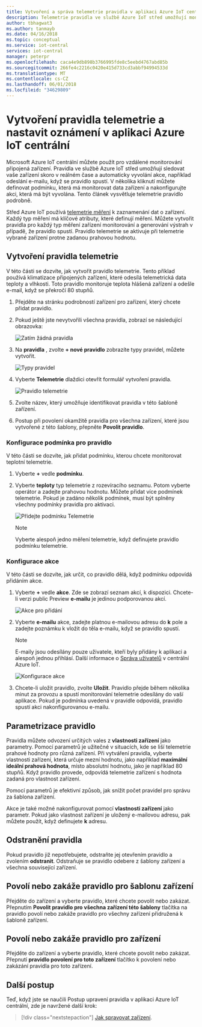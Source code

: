 ```yaml
---
title: Vytvoření a správa telemetrie pravidla v aplikaci Azure IoT centrální | Microsoft Docs
description: Telemetrie pravidla ve službě Azure IoT střed umožňují monitorovat zařízení skoro v reálném čase a automaticky vyvolání akce, například odeslání e-mailu, když se pravidlo spustí.
author: tbhagwat3
ms.author: tanmayb
ms.date: 04/16/2018
ms.topic: conceptual
ms.service: iot-central
services: iot-central
manager: peterpr
ms.openlocfilehash: caca4e9db898b3766995fde8c5eebd4767abd85b
ms.sourcegitcommit: 266fe4c2216c0420e415d733cd3abbf94994533d
ms.translationtype: MT
ms.contentlocale: cs-CZ
ms.lasthandoff: 06/01/2018
ms.locfileid: "34629809"
---
```

# <a name="create-a-telemetry-rule-and-set-up-notifications-in-your-azure-iot-central-application"></a>Vytvoření pravidla telemetrie a nastavit oznámení v aplikaci Azure IoT centrální

Microsoft Azure IoT centrální můžete použít pro vzdálené monitorování připojená zařízení. Pravidla ve službě Azure IoT střed umožňují sledovat vaše zařízení skoro v reálném čase a automaticky vyvolání akce, například odeslání e-mailu, když se pravidlo spustí. V několika kliknutí můžete definovat podmínku, která má monitorovat data zařízení a nakonfigurujte akci, která má být vyvolána. Tento článek vysvětluje telemetrie pravidlo podrobně.

Střed Azure IoT používá [telemetrie měření](howto-set-up-template.md) k zaznamenání dat o zařízení. Každý typ měření má klíčové atributy, které definují měření. Můžete vytvořit pravidla pro každý typ měření zařízení monitorování a generování výstrah v případě, že pravidlo spustí. Pravidlo telemetrie se aktivuje při telemetrie vybrané zařízení protne zadanou prahovou hodnotu.

## <a name="create-a-telemetry-rule"></a>Vytvoření pravidla telemetrie

V této části se dozvíte, jak vytvořit pravidlo telemetrie. Tento příklad používá klimatizace připojených zařízení, které odesílá telemetrická data teploty a vlhkosti. Toto pravidlo monitoruje teplota hlášená zařízení a odešle e-mail, když se překročí 80 stupňů.

1. Přejděte na stránku podrobností zařízení pro zařízení, který chcete přidat pravidlo.

1. Pokud ještě jste nevytvořili všechna pravidla, zobrazí se následující obrazovka:

    ![Zatím žádná pravidla](media\howto-create-telemetry-rules\image1.png)

1. Na **pravidla** , zvolte **+ nové pravidlo** zobrazíte typy pravidel, můžete vytvořit.

    ![Typy pravidel](media\howto-create-telemetry-rules\image2.png)

1. Vyberte **Telemetrie** dlaždici otevřít formulář vytvoření pravidla.

    ![Pravidlo telemetrie](media\howto-create-telemetry-rules\image3.png)

1. Zvolte název, který umožňuje identifikovat pravidla v této šabloně zařízení.

1. Postup při povolení okamžitě pravidla pro všechna zařízení, které jsou vytvořené z této šablony, přepněte **Povolit pravidlo**.

### <a name="configure-the-rule-condition"></a>Konfigurace podmínka pro pravidlo

V této části se dozvíte, jak přidat podmínku, kterou chcete monitorovat teplotní telemetrie.

1. Vyberte **+** vedle **podmínku**.

1. Vyberte **teploty** typ telemetrie z rozevíracího seznamu. Potom vyberte operátor a zadejte prahovou hodnotu. Můžete přidat více podmínek telemetrie. Pokud je zadáno několik podmínek, musí být splněny všechny podmínky pravidla pro aktivaci.

    ![Přidejte podmínku Telemetrie](media\howto-create-telemetry-rules\image4.png)

    > [!NOTE]
    > Vyberte alespoň jedno měření telemetrie, když definujete pravidlo podmínku telemetrie.

### <a name="configure-the-action"></a>Konfigurace akce

V této části se dozvíte, jak určit, co pravidlo dělá, když podmínku odpovídá přidáním akce.

1. Vyberte **+** vedle **akce**. Zde se zobrazí seznam akcí, k dispozici. Chcete-li verzi public Preview **e-mailu** je jedinou podporovanou akcí.

    ![Akce pro přidání](media\howto-create-telemetry-rules\image5.png)

1. Vyberte **e-mailu** akce, zadejte platnou e-mailovou adresu do **k** pole a zadejte poznámku k vložit do těla e-mailu, když se pravidlo spustí.

    > [!NOTE]
    > E-maily jsou odesílány pouze uživatele, kteří byly přidány k aplikaci a alespoň jednou přihlásí. Další informace o [Správa uživatelů](howto-administer.md) v centrální Azure IoT.

   ![Konfigurace akce](media\howto-create-telemetry-rules\image6.png)

1. Chcete-li uložit pravidlo, zvolte **Uložit**. Pravidlo přejde během několika minut za provozu a spustí monitorování telemetrie odesílány do vaší aplikace. Pokud je podmínka uvedená v pravidle odpovídá, pravidlo spustí akci nakonfigurovanou e-mailu.

## <a name="parameterize-the-rule"></a>Parametrizace pravidlo

Pravidla můžete odvození určitých vales z **vlastnosti zařízení** jako parametry. Pomocí parametrů je užitečné v situacích, kde se liší telemetrie prahové hodnoty pro různá zařízení. Při vytváření pravidla, vyberte vlastnosti zařízení, která určuje mezní hodnotu, jako například **maximální ideální prahová hodnota**, místo absolutní hodnotu, jako je například 80 stupňů. Když pravidlo provede, odpovídá telemetrie zařízení s hodnota zadaná pro vlastnost zařízení.

Pomocí parametrů je efektivní způsob, jak snížit počet pravidel pro správu za šablona zařízení.

Akce je také možné nakonfigurovat pomocí **vlastnosti zařízení** jako parametr. Pokud jako vlastnost zařízení je uložený e-mailovou adresu, pak můžete použít, když definujete **k** adresu.

## <a name="delete-a-rule"></a>Odstranění pravidla

Pokud pravidlo již nepotřebujete, odstraňte jej otevřením pravidlo a zvolením **odstranit**. Odstraňuje se pravidlo odebere z šablony zařízení a všechna související zařízení.

## <a name="enable-or-disable-a-rule-for-a-device-template"></a>Povolí nebo zakáže pravidlo pro šablonu zařízení

Přejděte do zařízení a vyberte pravidlo, které chcete povolit nebo zakázat. Přepnutím **Povolit pravidlo pro všechna zařízení této šablony** tlačítka na pravidlo povolí nebo zakáže pravidlo pro všechny zařízení přidružená k šabloně zařízení.

## <a name="enable-or-disable-a-rule-for-a-device"></a>Povolí nebo zakáže pravidlo pro zařízení

Přejděte do zařízení a vyberte pravidlo, které chcete povolit nebo zakázat. Přepnutí **pravidlo povolení pro toto zařízení** tlačítko k povolení nebo zakázání pravidla pro toto zařízení.

## <a name="next-steps"></a>Další postup

Teď, když jste se naučili Postup upravení pravidla v aplikaci Azure IoT centrální, zde je navržené další krok:

> [!div class="nextstepaction"]
> [Jak spravovat zařízení](howto-manage-devices.md).